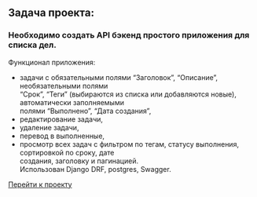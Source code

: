 ## Задача проекта:

### Необходимо создать API бэкенд простого приложения для списка дел.

Функционал приложения:

-  задачи с обязательными полями “Заголовок”, “Описание”, необязательными полями   
“Срок”, “Теги” (выбираются из списка или добавляются новые), автоматически заполняемыми  
полями “Выполнено”, “Дата создания”,  
- редактирование задачи,
- удаление задачи,
- перевод в выполненные,
- просмотр всех задач с фильтром по тегам, статусу выполнения, сортировкой по сроку, дате   
создания, заголовку и пагинацией.  
Использован Django DRF, postgres, Swagger.

[Перейти к проекту](https://github.com/Alonsole/Django_tasklist/tree/development)
